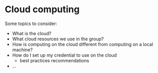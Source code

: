 # Cloud computing

Some topics to consider:
- What is the cloud?
- What cloud resources we use in the group?
- How is computing on the cloud different from computing on a local machine?
- How do I set up my credential to use on the cloud
    - best practices recommendations
- ...